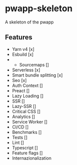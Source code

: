 # pwapp-skeleton
A skeleton of the pwapp


## Features

- Yarn v4 [x]
- Esbuild [x]
- - Sourcemaps []
- Serverless [x]
- Smart bundle splitting [x]
- Seo [x]
- Auth Context []
- Preact []
- Lazy Loading []
- SSR []
- Lazy-SSR []
- Critical CSS []
- Analytics []
- Service Worker []
- CI/CD []
- Benchmarks []
- Tests []
- Lint []
- Typescript []
- Feature flags []
- Internazionalization
